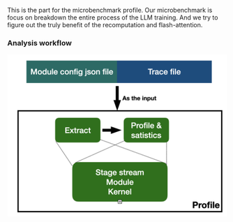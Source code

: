 This is the part for the microbenchmark profile. Our microbenchmark is focus on breakdown the entire process of the LLM training. And we try to figure out the truly benefit of the recomputation and flash-attention.

### Analysis workflow
![workflow](workflow.png)
